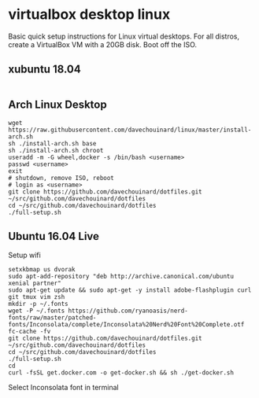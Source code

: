# virtualbox desktop linux

Basic quick setup instructions for Linux virtual desktops.
For all distros, create a VirtualBox VM with a 20GB disk. Boot off the ISO.

## xubuntu 18.04

```bash
```

## Arch Linux Desktop

```
wget https://raw.githubusercontent.com/davechouinard/linux/master/install-arch.sh
sh ./install-arch.sh base
sh ./install-arch.sh chroot
useradd -m -G wheel,docker -s /bin/bash <username>
passwd <username>
exit
# shutdown, remove ISO, reboot
# login as <username>
git clone https://github.com/davechouinard/dotfiles.git ~/src/github.com/davechouinard/dotfiles
cd ~/src/github.com/davechouinard/dotfiles
./full-setup.sh
```

## Ubuntu 16.04 Live

Setup wifi

```
setxkbmap us dvorak
sudo apt-add-repository "deb http://archive.canonical.com/ubuntu xenial partner"
sudo apt-get update && sudo apt-get -y install adobe-flashplugin curl git tmux vim zsh
mkdir -p ~/.fonts
wget -P ~/.fonts https://github.com/ryanoasis/nerd-fonts/raw/master/patched-fonts/Inconsolata/complete/Inconsolata%20Nerd%20Font%20Complete.otf
fc-cache -fv
git clone https://github.com/davechouinard/dotfiles.git ~/src/github.com/davechouinard/dotfiles
cd ~/src/github.com/davechouinard/dotfiles
./full-setup.sh
cd
curl -fsSL get.docker.com -o get-docker.sh && sh ./get-docker.sh
```
Select Inconsolata font in terminal

